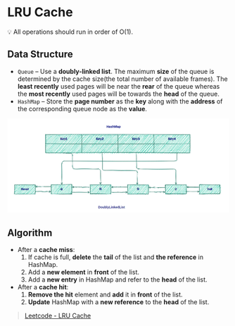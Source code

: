 # LRU Cache

<aside>
💡 All operations should run in order of O(1).

</aside>

## Data Structure

- `Queue` – Use a **doubly-linked list**. The maximum **size** of the queue is determined by the cache size(the total number of available frames). The **least recently** used pages will be near the **rear** of the queue whereas the **most recently** used pages will be towards the **head** of the queue.
- `HashMap` – Store the **page number** as the **key** along with the **address** of the corresponding queue node as the **value**.

![Untitled](LRU.png)

## Algorithm

- After a **cache miss**:
    1. If cache is full, **delete** the **tail** of the list and **the reference** in HashMap.
    2. Add a **new element** in **front** of the list.
    3. Add a **new entry** in HashMap and refer to the **head** of the list.
- After a **cache hit**:
    1. **Remove the hit** element and **add** it in **front** of the list.
    2. **Update** HashMap with a **new reference** to the **head** of the list.

> [Leetcode - LRU Cache](https://leetcode.cn/problems/lru-cache/)
>